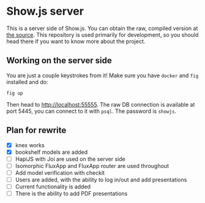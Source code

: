 Show.js server
==============

This is a server side of Show.js. You can obtain the raw, compiled version at [the source](https://syncjs.io). This repository is used primarily for development, so you should head there if you want to know more about the project.


Working on the server side
--------------------------

You are just a couple keystrokes from it! Make sure you have `docker` and `fig` installed and do:

    fig up

Then head to [http://localhost:55555](http://localhost:55555).
The raw DB connection is available at port 5445, you can connect to it with `psql`. The password is `showjs`.


Plan for rewrite
----------------

* [x] knex works
* [x] bookshelf models are added
* [ ] HapiJS with Joi are used on the server side
* [ ] Isomorphic FluxApp and FluxApp router are used throughout
* [ ] Add model verification with checkit
* [ ] Users are added, with the ability to log in/out and add presentations
* [ ] Current functionality is added
* [ ] There is the ability to add PDF presentations
